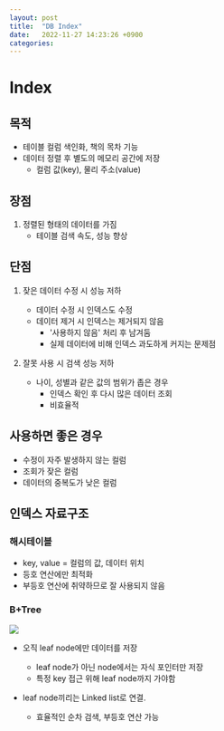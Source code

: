 ```yaml
---
layout: post
title:  "DB Index"
date:   2022-11-27 14:23:26 +0900
categories: 
---
```

# Index
## 목적
- 테이블 컬럼 색인화, 책의 목차 기능
- 데이터 정렬 후 별도의 메모리 공간에 저장
    - 컬럼 값(key), 물리 주소(value)

## 장점
1. 정렬된 형태의 데이터를 가짐
    - 테이블 검색 속도, 성능 향상

## 단점
1. 잦은 데이터 수정 시 성능 저하
    - 데이터 수정 시 인덱스도 수정
    - 데이터 제거 시 인덱스는 제거되지 않음
        - '사용하지 않음' 처리 후 남겨둠
        - 실제 데이터에 비해 인덱스 과도하게 커지는 문제점
    
2. 잘못 사용 시 검색 성능 저하
    - 나이, 성별과 같은 값의 범위가 좁은 경우
        - 인덱스 확인 후 다시 많은 데이터 조회
        - 비효율적

## 사용하면 좋은 경우
- 수정이 자주 발생하지 않는 컬럼
- 조회가 잦은 컬럼
- 데이터의 중복도가 낮은 컬럼

## 인덱스 자료구조
### 해시테이블
- key, value = 컬럼의 값, 데이터 위치
- 등호 연산에만 최적화
- 부등호 연산에 취약하므로 잘 사용되지 않음

### B+Tree
<img src="https://img1.daumcdn.net/thumb/R1280x0/?scode=mtistory2&fname=https%3A%2F%2Fblog.kakaocdn.net%2Fdn%2FbAARBC%2FbtrdDydoUp7%2F9h4KOXBRyDNKpKDAe2ugq0%2Fimg.png">

- 오직 leaf node에만 데이터를 저장
    - leaf node가 아닌 node에서는 자식 포인터만 저장
    - 특정 key 접근 위해 leaf node까지 가야함

- leaf node끼리는 Linked list로 연결.
    - 효율적인 순차 검색, 부등호 연산 가능



